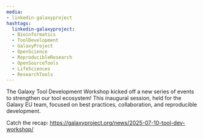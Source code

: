 ```yaml
---
media:
- linkedin-galaxyproject
hashtags:
  linkedin-galaxyproject:
  - Bioinformatics
  - ToolDevelopment
  - GalaxyProject
  - OpenScience
  - ReproducibleResearch
  - OpenSourceTools
  - LifeSciences
  - ResearchTools
---
```

The Galaxy Tool Development Workshop kicked off a new series of events to strengthen our tool ecosystem!
This inaugural session, held for the Galaxy EU team, focused on best practices, collaboration, and reproducible development.

Catch the recap: https://galaxyproject.org/news/2025-07-10-tool-dev-workshop/